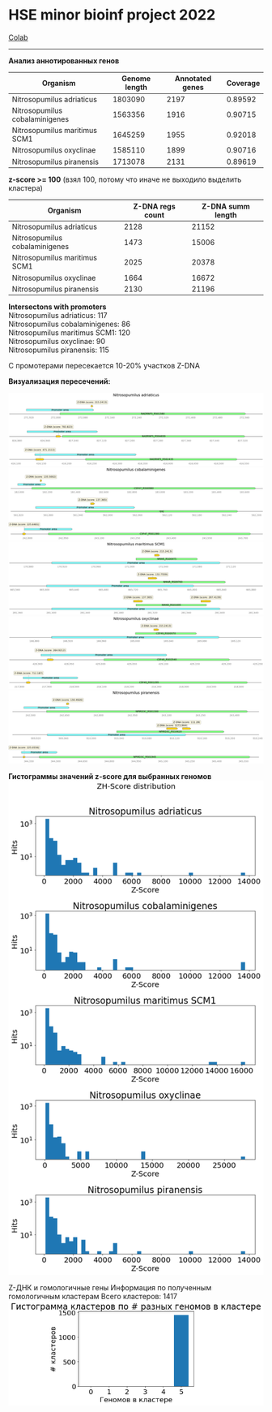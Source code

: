 # HSE minor bioinf project 2022

[Colab](https://colab.research.google.com/drive/1m391t_fbMH2fYvIQoTmK5WLOfU7m9yMi?usp=sharing)

---

**Анализ аннотированных генов**

Organism                       | Genome length | Annotated genes | Coverage    
-------------------------------|---------------|-----------------|------------
Nitrosopumilus adriaticus      |       1803090 |            2197 | 0.89592
Nitrosopumilus cobalaminigenes |       1563356 |            1916 | 0.90715
Nitrosopumilus maritimus SCM1  |       1645259 |            1955 | 0.92018
Nitrosopumilus oxyclinae       |       1585110 |            1899 | 0.90716
Nitrosopumilus piranensis      |       1713078 |            2131 | 0.89619


**z-score >= 100** (взял 100, потому что иначе не выходило выделить кластера)

| Organism                       | Z-DNA regs count  | Z-DNA summ length 
---------------------------------|-------------------|-----------------
| Nitrosopumilus adriaticus      |           2128    |        21152
| Nitrosopumilus cobalaminigenes |           1473    |        15006
| Nitrosopumilus maritimus SCM1  |           2025    |        20378
| Nitrosopumilus oxyclinae       |           1664    |        16672
| Nitrosopumilus piranensis      |           2130    |        21196

**Intersectons with promoters**      
Nitrosopumilus adriaticus: 117       
Nitrosopumilus cobalaminigenes: 86       
Nitrosopumilus maritimus SCM1: 120       
Nitrosopumilus oxyclinae: 90       
Nitrosopumilus piranensis: 115       


С промотерами пересекается 10-20% участков Z-DNA

**Визуализация пересечений:**

![](imgs/org_1.png)
![](imgs/org_2.png)
![](imgs/org_3.png)
![](imgs/org_4.png)
![](imgs/org_5.png)


**Гистограммы значений z-score для выбранных геномов**
![](imgs/z-score.png)


Z-ДНК и гомологичные гены
Информация по полученным гомологичным кластерам
Всего кластеров: 1417
![](imgs/classters.png)



